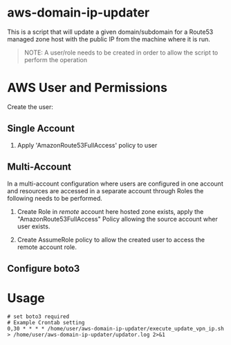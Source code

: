 # aws-domain-ip-updater

This is a script that will update a given domain/subdomain for a Route53 managed zone host with the public IP from 
the machine where it is run.

> NOTE: A user/role needs to be created in order to allow the script to perform the operation

# AWS User and Permissions

Create the user:


## Single Account

1. Apply 'AmazonRoute53FullAccess' policy to user

## Multi-Account 

In a multi-account configuration where users are configured in one account and resources are accessed in a separate account through Roles the following needs to be performed.

1. Create Role in *remote* account here hosted zone exists, apply the "AmazonRoute53FullAccess" Policy allowing the source account wher user exists.

2. Create AssumeRole policy to allow the created user to access the remote account role.


## Configure boto3


# Usage

```
# set boto3 required 
# Example Crontab setting
0,30 * * * * /home/user/aws-domain-ip-updater/execute_update_vpn_ip.sh > /home/user/aws-domain-ip-updater/updator.log 2>&1
```
